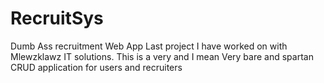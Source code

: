 # RecruitSys
Dumb Ass recruitment Web App
Last project I have worked on with Mlewzklawz IT solutions. 
This is a very and I mean Very bare and spartan CRUD application for users and recruiters

